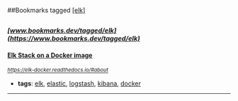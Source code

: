 ##Bookmarks tagged [[elk]](https://www.bookmarks.dev?q=[elk])

_<sup><sup>[www.bookmarks.dev/tagged/elk](https://www.bookmarks.dev/tagged/elk)</sup></sup>_
---
#### [Elk Stack on a Docker image](https://elk-docker.readthedocs.io/#about)
_<sup>https://elk-docker.readthedocs.io/#about</sup>_

* **tags**: [elk](../tagged/elk.md), [elastic](../tagged/elastic.md), [logstash](../tagged/logstash.md), [kibana](../tagged/kibana.md), [docker](../tagged/docker.md)
---
